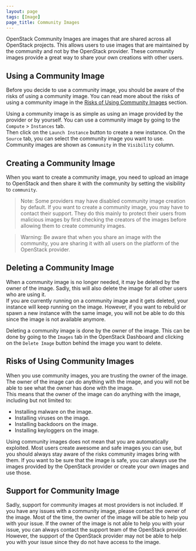 ```yaml
---
layout: page
tags: [Image]
page_title: Community Images
---
```


OpenStack Community Images are images that are shared across all OpenStack projects.
This allows users to use images that are maintained by the community and not by the OpenStack provider.
These community images provide a great way to share your own creations with other users.

## Using a Community Image
Before you decide to use a community image, you should be aware of the risks of using a community image. You can read more about the risks of using a community image in the [Risks of Using Community Images](#risks-of-using-community-images) section.

Using a community image is as simple as using an image provided by the provider or by yourself. You can use a community image by going to the `Compute` > `Instances` tab.  
Then click on the `Launch Instance` button to create a new instance. On the `Source` tab, you can select the community image you want to use. Community images are shown as `Community` in the `Visibility` column.

## Creating a Community Image
When you want to create a community image, you need to upload an image to OpenStack and then share it with the community by setting the visibility to `community`.

> Note: Some providers may have disabled community image creation by default. If you want to create a community image, you may have to contact their support. They do this mainly to protect their users from malicious images by first checking the creators of the images before allowing them to create community images.

> Warning: Be aware that when you share an image with the community, you are sharing it with all users on the platform of the OpenStack provider.

## Deleting a Community Image
When a community image is no longer needed, it may be deleted by the owner of the image. Sadly, this will also delete the image for all other users who are using it.  
If you are currently running on a community image and it gets deleted, your instance will keep running on the image. However, if you want to rebuild or spawn a new instance with the same image, you will not be able to do this since the image is not available anymore.

Deleting a community image is done by the owner of the image. This can be done by going to the `Images` tab in the OpenStack Dashboard and clicking on the `Delete Image` button behind the image you want to delete.

## Risks of Using Community Images
When you use community images, you are trusting the owner of the image. The owner of the image can do anything with the image, and you will not be able to see what the owner has done with the image.  
This means that the owner of the image can do anything with the image, including but not limited to:
- Installing malware on the image.
- Installing viruses on the image.
- Installing backdoors on the image.
- Installing keyloggers on the image.

Using community images does not mean that you are automatically exploited. Most users create awesome and safe images you can use, but you should always stay aware of the risks community images bring with them. If you want to be sure that the image is safe, you can always use the images provided by the OpenStack provider or create your own images and use those.

## Support for Community Image
Sadly, support for community images at most providers is not included. If you have any issues with a community image, please contact the owner of the image. Most of the time, the owner of the image will be able to help you with your issue. If the owner of the image is not able to help you with your issue, you can always contact the support team of the OpenStack provider. However, the support of the OpenStack provider may not be able to help you with your issue since they do not have access to the image.